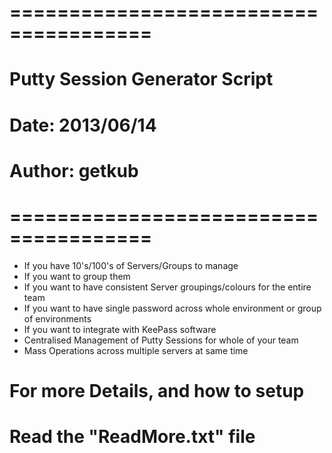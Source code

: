 # ======================================
#  Putty Session Generator Script
#  Date:   2013/06/14
#  Author: getkub
# ======================================


- If you have 10's/100's of Servers/Groups to manage
- If you want to group them
- If you want to have consistent Server groupings/colours for the entire team
- If you want to have single password across whole environment or group of environments
- If you want to integrate with KeePass software
- Centralised Management of Putty Sessions for whole of your team
- Mass Operations across multiple servers at same time


# For more Details, and how to setup
# Read the "ReadMore.txt" file
